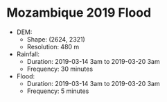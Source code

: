 # Mozambique 2019 Flood
- DEM: 
  - Shape: (2624, 2321)
  - Resolution: 480 m
- Rainfall: 
  - Duration: 2019-03-14 3am to 2019-03-20 3am
  - Frequency: 30 minutes
- Flood:
  - Duration: 2019-03-14 3am to 2019-03-20 3am
  - Frequency: 5 minutes